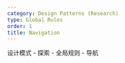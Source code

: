 ```yaml
---
category: Design Patterns (Research)
type: Global Rules
order: 1
title: Navigation
---
```


设计模式 - 探索 - 全局规则 - 导航
